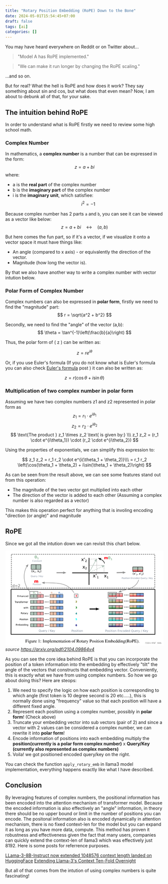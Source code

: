 ```yaml
---
title: "Rotary Position Embedding (RoPE) Down to the Bone"
date: 2024-05-01T15:54:45+07:00
draft: false
tags: [ai]
categories: []
---
```


You may have heard everywhere on Reddit or on Twitter about...

> "Model A has RoPE implemented."

> "We can make it run longer by changing the RoPE scaling."

...and so on.

But for real? What the hell is RoPE and how does it work? They say something about sin and cos, but what does that even mean? Now, I am about to debunk all of that, for your sake.

## The intuition behind RoPE

In order to understand what is RoPE firstly we need to review some high school math.

### Complex Number
In mathematics, a **complex number** is a number that can be expressed in the form:
$$z = a + bi$$
where:
* a is the **real part** of the complex number
* b is the **imaginary part** of the complex number
* i is the **imaginary unit**, which satisfiee:
$$
i^2 = -1
$$

Because complex number has 2 parts `a` and `b`, you can see it can be viewed as a vector like below:
$$z = a + bi \quad\longleftrightarrow\quad (a, b)$$

But here comes the fun part, so if it's a vector, if we visualize it onto a vector space it must have things like:
- An angle (compared to x axis) - or equivalently the direction of the vector.
- Magnitude (how long the vector is).

By that we also have another way to write a complex number with vector intution below.

### Polar Form of Complex Number
Complex numbers can also be expressed in **polar form**, firstly we need to find the "magnitude" part:
$$
r = \sqrt{a^2 + b^2}
$$

Secondly, we need to find the "angle" of the vector  (a,b):
$$
\theta = \tan^{-1}\left(\frac{b}{a}\right)
$$

Thus, the polar form of \( z \) can be written as:

$$
z = r e^{i\theta}
$$

Or, if you use Euler's formula (If you do not know what is Euler's formula you can also check [Euler's formula](/posts/eulers-formula-proof/) post ) it can also be written as:

$$
z = r (\cos \theta + i\sin \theta)
$$

### Multiplication of two complex number in polar form

Assuming we have two complex numbers z1 and z2 represented in polar form as 
$$ z_1 = r_1 \cdot e^{i\theta_1} $$ 
$$ z_2 = r_2 \cdot e^{i\theta_2} $$
$$
\text{The product } z_1 \times z_2 \text{ is given by:} \\\
z_1 z_2 = (r_1 \cdot e^{i\theta_1}) \cdot (r_2 \cdot e^{i\theta_2})
$$

Using the properties of exponentials, we can simplify this expression to:

$$
z_1 z_2 = r_1 r_2 \cdot e^{i(\theta_1 + \theta_2)}\\\
= r_1 r_2 \left(\cos(\theta_1 + \theta_2) + i\sin(\theta_1 + \theta_2)\right)
$$

As can be seen from the result above, we can see some features stand out from this operation:
- The magnitude of the two vector got multiplied into each other
- The direction of the vector is added to each other (Assuming a complex number is also regarded as a vector)

This makes this operation perfect for anything that is involing encoding "direction (or angle)" and magnitude

## RoPE

Since we got all the intution down we can revisit this chart below.

![RoPE](images/rope.png)
*source https://arxiv.org/pdf/2104.09864v4*

As you can see the core idea behind RoPE is that you can incorporate the position of a token information into the embedding by effectively "tilt" the angle of the vectors that constructs that embedding vector. Conveniently, this is exactly what we have from using complex numbers. So how we go about doing this? Here are steops:
1. We need to specify the logic on how each position is corresponding to which angle (first token is 10 degree second is 20 etc.....), this is normally done using "frequency" value so that each position will have a different fixed angle.
2. Represent each position using a complex number, possibly in **polar form**! (Check above)
3. Truncate your embedding vector into sub vectors (pair of 2) and since a vector with 2 values can be considered a complex number, we can rewrite it into **polar form**!
4. Encode information of positions into each embedding multiply the **position(currently is a polar form complex number)** x **Query/Key (currently also represented as complex numbers)**
5. Voila! we got positioned encoded query/key on the right.

You can check the function `apply_rotary_emb` in llama3 model implementation, everything happens exactly like what I have described.

## Conclusion
By leveraging features of complex numbers, the positional information has been encoded into the attention mechanism of transformer model. Because the encoded information is also effectively an "angle" information, in theory there should be no upper bound or limit in the number of positions you can encode. The positonal information also is encoded dynamically in attention mechanism, there is no fixed context-len for the model but you can expand it as long as you have more data, compute. This method has proven it robustness and effectiveness given the fact that many users, companies can quickly extend the context-len of llama3 which was effectively just 8192. Here is some posts for referrence purposes.

[LLama-3-8B-Instruct now extended 1048576 context length landed on HuggingFace](https://www.reddit.com/r/LocalLLaMA/comments/1cg8uzp/llama38binstruct_now_extended_1048576_context/)
[Extending Llama-3's Context Ten-Fold Overnight](https://arxiv.org/abs/2404.19553)

But all of that comes from the intution of using complex numbers is quite fascinating!

